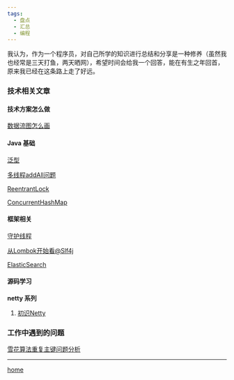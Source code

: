 ```yaml
---
tags:
  - 盘点
  - 汇总
  - 编程
---
```

我认为，作为一个程序员，对自己所学的知识进行总结和分享是一种修养（虽然我也经常是三天打鱼，两天晒网），希望时间会给我一个回答，能在有生之年回首，原来我已经在这条路上走了好远。

### **技术相关文章**

#### 技术方案怎么做

[数据流图怎么画](技术方案/数据流图怎么画.md)

#### Java 基础

[泛型](Java基础/泛型.md)

[多线程addAll问题](Java基础/多线程addAll问题.md)

[ReentrantLock](多线程/ReentrantLock.md)

[ConcurrentHashMap](Java基础/ConcurrentHashMap.md)
#### 框架相关

[守护线程](多线程/守护线程)

[从Lombok开始看@Slf4j](框架学习/从Lombok开始看@Slf4j)

[ElasticSearch](搜索引擎/ElasticSearch)

####  源码学习

**netty 系列**

1.  [初识Netty](框架学习/netty/初识Netty.md)

### 工作中遇到的问题

[雪花算法重复主键问题分析](框架学习/雪花算法/雪花算法重复主键问题分析.md)


---

[home](../../index)
